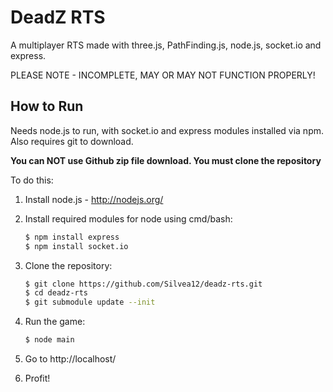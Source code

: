DeadZ RTS
=========

A multiplayer RTS made with three.js, PathFinding.js, node.js, socket.io and express.

PLEASE NOTE - INCOMPLETE, MAY OR MAY NOT FUNCTION PROPERLY!

How to Run
----------
Needs node.js to run, with socket.io and express modules installed via npm.
Also requires git to download.

**You can NOT use Github zip file download. You must clone the repository**

To do this:

1. Install node.js - http://nodejs.org/
2. Install required modules for node using cmd/bash:

    ```bash
    $ npm install express
    $ npm install socket.io
    ```

3. Clone the repository:

    ```bash
    $ git clone https://github.com/Silvea12/deadz-rts.git
    $ cd deadz-rts
    $ git submodule update --init
    ```

4. Run the game:

    ```bash
    $ node main
    ```

5. Go to http://localhost/
6. Profit!